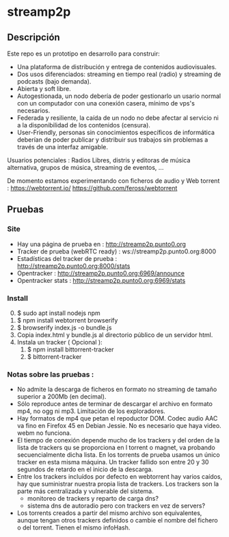 # streamp2p

## Descripción

Este repo es un prototipo en desarrollo para construir:

 * Una plataforma de distribución y entrega de contenidos audiovisuales. 
 * Dos usos diferenciados: streaming en tiempo real (radio) y streaming de podcasts (bajo demanda).
 * Abierta y soft libre.
 * Autogestionada, un nodo debería de poder gestionarlo un usario normal con un computador con una conexión casera, mínimo de vps's necesarios. 
 * Federada y resiliente, la caída de un nodo no debe afectar al servicio ni a la disponibilidad de los contenidos (censura).
 * User-Friendly, personas sin conocimientos específicos de informática deberían de poder publicar y distribuir sus trabajos sin problemas a través de una interfaz amigable.

Usuarios potenciales : Radios Libres, distris y editoras de música alternativa, grupos de música, streaming de eventos, ...

De momento estamos experimentando con ficheros de audio y Web torrent : https://webtorrent.io/ https://github.com/feross/webtorrent

## Pruebas

### Site

 * Hay una página de prueba en :         http://streamp2p.punto0.org
 * Tracker de prueba (webRTC ready) :    ws://streamp2p.punto0.org:8000
 * Estadísticas del tracker de prueba :  http://streamp2p.punto0.org:8000/stats
 * Opentracker :                         http://streamp2p.punto0.org:6969/announce
 * Opentracker stats :                   http://streamp2p.punto0.org:6969/stats

### Install

 0. $ sudo apt install nodejs npm
 1. $ npm install webtorrent browserify
 2. $ browserify index.js -o bundle.js
 3. Copia index.html y bundle.js al directorio público de un servidor html.
 4. Instala un tracker ( Opcional ):
    1. $ npm install bittorrent-tracker
    2. $ bittorrent-tracker

### Notas sobre las pruebas :

 * No admite la descarga de ficheros en formato no streaming de tamaño superior a 200Mb (en decimal).
 * Sólo reproduce antes de terminar de descargar el archivo en formato mp4, no ogg ni mp3. Limitación de los exploradores.
 * Hay formatos de mp4 que petan el repoductor DOM. Codec audio AAC va fino en Firefox 45 en Debian Jessie. No es necesario que haya video. webm no funciona.
 * El tiempo de conexión depende mucho de los trackers y del orden de la lista de trackers qu se proporciona en l torrent o magnet, va probando secuencialmente dicha lista. En los torrents de prueba usamos un único tracker en esta misma máquina. Un tracker fallido son entre 20 y 30 segundos de retardo en el inicio de la descarga.
 * Entre los trackers incluídos por defecto en webtorrent hay varios caídos, hay que suministrar nuestra propia lista de trackers. Los trackers son la parte más centralizada y vulnerable del sistema.
     * monitoreo de trackers y reparto de carga dns? 
     * sistema dns de autoradio pero con trackers en vez de servers?
 * Los torrents creados a partir del mismo archivo son equivalentes, aunque tengan otros trackers definidos o cambie el nombre del fichero o del torrent. Tienen el mismo infoHash.
